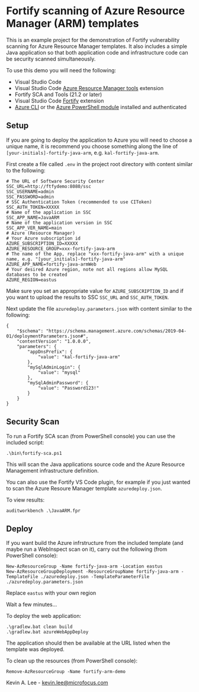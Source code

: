 # Fortify scanning of Azure Resource Manager (ARM) templates

This is an example project for the demonstration of Fortify vulnerability scanning for Azure Resource Manager templates. It also includes a simple Java application so that both application code and infrastructure code can be security scanned simultaneously.

To use this demo you will need the following:

* Visual Studio Code
* Visual Studio Code [Azure Resource Manager tools](https://marketplace.visualstudio.com/items?itemName=msazurermtools.azurerm-vscode-tools) extension
* Fortify SCA and Tools (21.2 or later)
* Visual Studio Code [Fortify](https://marketplace.visualstudio.com/items?itemName=fortifyvsts.fortify-extension-for-vs-code) extension
* [Azure CLI](https://docs.microsoft.com/en-us/cli/azure/install-azure-cli-windows) or the [Azure PowerShell module](https://docs.microsoft.com/en-us/powershell/azure/install-az-ps) installed and authenticated

Setup
-----

If you are going to deploy the application to Azure you will need to choose a unique name, it is recommend
you choose something along the line of `[your-initials]-fortify-java-arm`, e.g. `kal-fortify-java-arm`.

First create a file called `.env` in the project root directory with content similar to the following:

```
# The URL of Software Security Center
SSC_URL=http://ftfydemo:8080/ssc
SSC_USERNAME=admin
SSC_PASSWORD=admin
# SSC Authentication Token (recommended to use CIToken)
SSC_AUTH_TOKEN=XXXXX
# Name of the application in SSC
SSC_APP_NAME=JavaARM
# Name of the application version in SSC
SSC_APP_VER_NAME=main
# Azure (Resource Manager)
# Your Azure subscription id
AZURE_SUBSCRIPTION_ID=XXXXX
AZURE_RESOURCE_GROUP=xxx-fortify-java-arm
# The name of the App, replace "xxx-fortify-java-arm" with a unique name, e.g. "[your_initials]-fortify-java-arm"
AZURE_APP_NAME=fortify-java-armWeb
# Your desired Azure region, note not all regions allow MySQL databases to be created
AZURE_REGION=eastus
```

Make sure you set an appropriate value for `AZURE_SUBSCRIPTION_ID` and if you want to upload the results to SSC
`SSC_URL` and `SSC_AUTH_TOKEN`.

Next update the file `azuredeploy.parameters.json` with content similar to the following:

```
{
    "$schema": "https://schema.management.azure.com/schemas/2019-04-01/deploymentParameters.json#",
    "contentVersion": "1.0.0.0",
    "parameters": {
        "appDnsPrefix": {
            "value": "kal-fortify-java-arm"
        },
        "mySqlAdminLogin": {
            "value": "mysql"
        },
        "mySqlAdminPassword": {
            "value": "Password123!"
        }
    }
}
```

Security Scan
-------------

To run a Fortify SCA scan (from PowerShell console) you can use the included script:

```
.\bin\fortify-sca.ps1
```

This will scan the Java applications source code and the Azure Resource Management infrastructure definition.

You can also use the Fortify VS Code plugin, for example if you just wanted to scan the Azure Resoure Manager template
`azuredeploy.json`.

To view results:

```
auditworkbench .\JavaARM.fpr
```

Deploy
------

If you want build the Azure infrstructure from the included template (and maybe run a WebInspect scan on it), carry out the following
(from PowerShell console):    

```
New-AzResourceGroup -Name fortify-java-arm -Location eastus
New-AzResourceGroupDeployment -ResourceGroupName fortify-java-arm -TemplateFile ./azuredeploy.json -TemplateParameterFile ./azuredeploy.parameters.json
```

Replace `eastus` with your own region

Wait a few minutes...

To deploy the web application:

```
.\gradlew.bat clean build
.\gradlew.bat azureWebAppDeploy
```

The application should then be available at the URL listed when the template was deployed.

To clean up the resources (from PowerShell console):

```
Remove-AzResourceGroup -Name fortify-arm-demo
```

Kevin A. Lee - kevin.lee@microfocus.com
